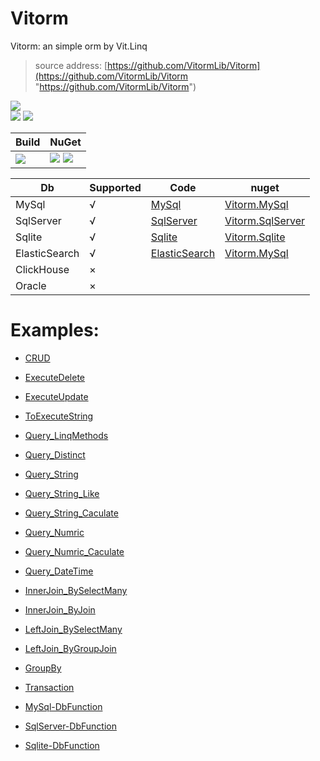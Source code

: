 ﻿
# Vitorm
Vitorm: an simple orm by Vit.Linq
>source address: [https://github.com/VitormLib/Vitorm](https://github.com/VitormLib/Vitorm "https://github.com/VitormLib/Vitorm")    

![](https://img.shields.io/github/license/VitormLib/Vitorm.svg)  
![](https://img.shields.io/github/repo-size/VitormLib/Vitorm.svg)  ![](https://img.shields.io/github/last-commit/VitormLib/Vitorm.svg)  
 

| Build | NuGet |
| -------- | -------- |
|![](https://github.com/VitormLib/Vitorm/workflows/ki_multibranch/badge.svg) | [![](https://img.shields.io/nuget/v/Vitorm.svg)](https://www.nuget.org/packages/Vitorm/) ![](https://img.shields.io/nuget/dt/Vitorm.svg) |



| Db | Supported | Code | nuget |
| -------- | -------- | -------- | -------- |
| MySql         |   √   | [MySql](src/develop/src/Vitorm.MySql)             |  [Vitorm.MySql](https://www.nuget.org/packages/Vitorm.MySql)   |
| SqlServer     |   √   | [SqlServer](src/develop/src/Vitorm.SqlServer)     |  [Vitorm.SqlServer](https://www.nuget.org/packages/Vitorm.SqlServer)   |
| Sqlite        |   √   | [Sqlite](src/develop/src/Vitorm.Sqlite)           |  [Vitorm.Sqlite](https://www.nuget.org/packages/Vitorm.Sqlite)   |
| ElasticSearch |   √   | [ElasticSearch](https://github.com/VitormLib/Vitorm.ElasticSearch)     |  [Vitorm.MySql](https://www.nuget.org/packages/Vitorm.ElasticSearch)   |
| ClickHouse    |   ×   |      |      |
| Oracle        |   ×   |      |      |





# Examples:  
- [CRUD](test/Vitorm.Sqlite.MsTest/CommonTest/CRUD_Test.cs)    
- [ExecuteDelete](test/Vitorm.Sqlite.MsTest/CommonTest/Orm_Extensions_ExecuteDelete_Test.cs)    
- [ExecuteUpdate](test/Vitorm.Sqlite.MsTest/CommonTest/Orm_Extensions_ExecuteUpdate_Test.cs)    
- [ToExecuteString](test/Vitorm.Sqlite.MsTest/CommonTest/Orm_Extensions_ToExecuteString_Test.cs)    
    
- [Query_LinqMethods](test/Vitorm.Sqlite.MsTest/CommonTest/Query_LinqMethods_Test.cs)  
- [Query_Distinct](test/Vitorm.Sqlite.MsTest/CommonTest/Query_LinqMethods_Distinct_Test.cs)  
    
- [Query_String](test/Vitorm.Sqlite.MsTest/CommonTest/Query_Type_String_Test.cs)  
- [Query_String_Like](test/Vitorm.Sqlite.MsTest/CommonTest/Query_Type_String_Like_Test.cs)  
- [Query_String_Caculate](test/Vitorm.Sqlite.MsTest/CommonTest/Query_Type_String_Caculate_Test.cs)  
    
- [Query_Numric](test/Vitorm.Sqlite.MsTest/CommonTest/Query_Type_Numric_Test.cs)  
- [Query_Numric_Caculate](test/Vitorm.Sqlite.MsTest/CommonTest/Query_Type_Numric_Caculate_Test.cs)  
    
- [Query_DateTime](test/Vitorm.Sqlite.MsTest/CommonTest/Query_Type_DateTime_Test.cs)  
    
- [InnerJoin_BySelectMany](test/Vitorm.Sqlite.MsTest/CommonTest/Query_InnerJoin_BySelectMany_Test.cs)  
- [InnerJoin_ByJoin](test/Vitorm.Sqlite.MsTest/CommonTest/Query_InnerJoin_ByJoin_Test.cs)  
- [LeftJoin_BySelectMany](test/Vitorm.Sqlite.MsTest/CommonTest/Query_LeftJoin_BySelectMany_Test.cs)  
- [LeftJoin_ByGroupJoin](test/Vitorm.Sqlite.MsTest/CommonTest/Query_LeftJoin_ByGroupJoin_Test.cs)  
    
- [GroupBy](test/Vitorm.Sqlite.MsTest/CommonTest/Query_Group_Test.cs)  
- [Transaction](test/Vitorm.Sqlite.MsTest/CommonTest/Transaction_Test.cs)  
    
- [MySql-DbFunction](test/Vitorm.MySql.MsTest/CustomTest/DbFunction_Test.cs)  
- [SqlServer-DbFunction](test/Vitorm.SqlServer.MsTest/CustomTest/DbFunction_Test.cs)  
- [Sqlite-DbFunction](test/Vitorm.Sqlite.MsTest/CustomTest/DbFunction_Test.cs)  

